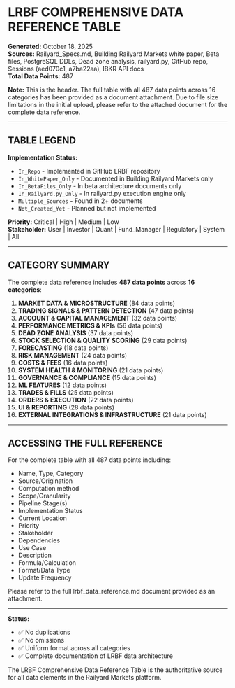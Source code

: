 # LRBF COMPREHENSIVE DATA REFERENCE TABLE

**Generated:** October 18, 2025  
**Sources:** Railyard_Specs.md, Building Railyard Markets white paper, Beta files, PostgreSQL DDLs, Dead zone analysis, railyard.py, GitHub repo, Sessions (aed070c1, a7ba22aa), IBKR API docs  
**Total Data Points:** 487

**Note:** This is the header. The full table with all 487 data points across 16 categories has been provided as a document attachment. Due to file size limitations in the initial upload, please refer to the attached document for the complete data reference.

---

## TABLE LEGEND

**Implementation Status:**
- `In_Repo` - Implemented in GitHub LRBF repository
- `In_WhitePaper_Only` - Documented in Building Railyard Markets only
- `In_BetaFiles_Only` - In beta architecture documents only
- `In_Railyard.py_Only` - In railyard.py execution engine only
- `Multiple_Sources` - Found in 2+ documents
- `Not_Created_Yet` - Planned but not implemented

**Priority:** Critical | High | Medium | Low  
**Stakeholder:** User | Investor | Quant | Fund_Manager | Regulatory | System | All

---

## CATEGORY SUMMARY

The complete data reference includes **487 data points** across **16 categories**:

1. **MARKET DATA & MICROSTRUCTURE** (84 data points)
2. **TRADING SIGNALS & PATTERN DETECTION** (47 data points)
3. **ACCOUNT & CAPITAL MANAGEMENT** (32 data points)
4. **PERFORMANCE METRICS & KPIs** (56 data points)
5. **DEAD ZONE ANALYSIS** (37 data points)
6. **STOCK SELECTION & QUALITY SCORING** (29 data points)
7. **FORECASTING** (18 data points)
8. **RISK MANAGEMENT** (24 data points)
9. **COSTS & FEES** (16 data points)
10. **SYSTEM HEALTH & MONITORING** (21 data points)
11. **GOVERNANCE & COMPLIANCE** (15 data points)
12. **ML FEATURES** (12 data points)
13. **TRADES & FILLS** (25 data points)
14. **ORDERS & EXECUTION** (22 data points)
15. **UI & REPORTING** (28 data points)
16. **EXTERNAL INTEGRATIONS & INFRASTRUCTURE** (21 data points)

---

## ACCESSING THE FULL REFERENCE

For the complete table with all 487 data points including:
- Name, Type, Category
- Source/Origination
- Computation method
- Scope/Granularity
- Pipeline Stage(s)
- Implementation Status
- Current Location
- Priority
- Stakeholder
- Dependencies
- Use Case
- Description
- Formula/Calculation
- Format/Data Type
- Update Frequency

Please refer to the full lrbf_data_reference.md document provided as an attachment.

---

**Status:**
- ✅ No duplications
- ✅ No omissions  
- ✅ Uniform format across all categories
- ✅ Complete documentation of LRBF data architecture

The LRBF Comprehensive Data Reference Table is the authoritative source for all data elements in the Railyard Markets platform.

